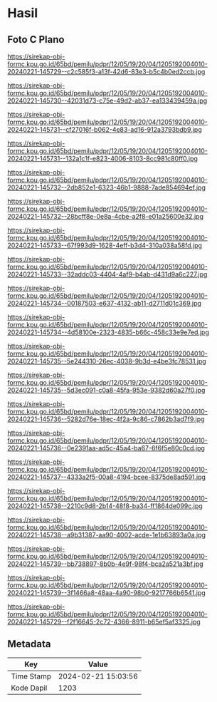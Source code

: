 # Hasil

## Foto C Plano

https://sirekap-obj-formc.kpu.go.id/65bd/pemilu/pdpr/12/05/19/20/04/1205192004010-20240221-145729--c2c585f3-a13f-42d6-83e3-b5c4b0ed2ccb.jpg

https://sirekap-obj-formc.kpu.go.id/65bd/pemilu/pdpr/12/05/19/20/04/1205192004010-20240221-145730--42031d73-c75e-49d2-ab37-ea133439459a.jpg

https://sirekap-obj-formc.kpu.go.id/65bd/pemilu/pdpr/12/05/19/20/04/1205192004010-20240221-145731--cf27016f-b062-4e83-ad16-912a3793bdb9.jpg

https://sirekap-obj-formc.kpu.go.id/65bd/pemilu/pdpr/12/05/19/20/04/1205192004010-20240221-145731--132a1c1f-e823-4006-8103-8cc981c80ff0.jpg

https://sirekap-obj-formc.kpu.go.id/65bd/pemilu/pdpr/12/05/19/20/04/1205192004010-20240221-145732--2db852e1-6323-46b1-9888-7ade854694ef.jpg

https://sirekap-obj-formc.kpu.go.id/65bd/pemilu/pdpr/12/05/19/20/04/1205192004010-20240221-145732--28bcff8e-0e8a-4cbe-a2f8-e01a25600e32.jpg

https://sirekap-obj-formc.kpu.go.id/65bd/pemilu/pdpr/12/05/19/20/04/1205192004010-20240221-145733--67f993d9-1628-4eff-b3d4-310a038a58fd.jpg

https://sirekap-obj-formc.kpu.go.id/65bd/pemilu/pdpr/12/05/19/20/04/1205192004010-20240221-145733--32addc03-4404-4af9-b4ab-d431d9a6c227.jpg

https://sirekap-obj-formc.kpu.go.id/65bd/pemilu/pdpr/12/05/19/20/04/1205192004010-20240221-145734--00187503-e637-4132-ab11-d2711d01c369.jpg

https://sirekap-obj-formc.kpu.go.id/65bd/pemilu/pdpr/12/05/19/20/04/1205192004010-20240221-145734--4d58100e-2323-4835-b66c-458c33e9e7ed.jpg

https://sirekap-obj-formc.kpu.go.id/65bd/pemilu/pdpr/12/05/19/20/04/1205192004010-20240221-145735--5e244310-26ec-4038-9b3d-e4be3fc78531.jpg

https://sirekap-obj-formc.kpu.go.id/65bd/pemilu/pdpr/12/05/19/20/04/1205192004010-20240221-145735--5d3ec091-c0a8-45fa-953e-9382d60a27f0.jpg

https://sirekap-obj-formc.kpu.go.id/65bd/pemilu/pdpr/12/05/19/20/04/1205192004010-20240221-145736--5282d76e-18ec-4f2a-9c86-c7862b3ad7f9.jpg

https://sirekap-obj-formc.kpu.go.id/65bd/pemilu/pdpr/12/05/19/20/04/1205192004010-20240221-145736--0e2391aa-ad5c-45a4-ba67-6f6f5e80c0cd.jpg

https://sirekap-obj-formc.kpu.go.id/65bd/pemilu/pdpr/12/05/19/20/04/1205192004010-20240221-145737--4333a2f5-00a8-4194-bcee-8375de8ad591.jpg

https://sirekap-obj-formc.kpu.go.id/65bd/pemilu/pdpr/12/05/19/20/04/1205192004010-20240221-145738--2210c9d8-2b14-48f8-ba34-ff1864de099c.jpg

https://sirekap-obj-formc.kpu.go.id/65bd/pemilu/pdpr/12/05/19/20/04/1205192004010-20240221-145738--a9b31387-aa90-4002-acde-1e1b63893a0a.jpg

https://sirekap-obj-formc.kpu.go.id/65bd/pemilu/pdpr/12/05/19/20/04/1205192004010-20240221-145739--bb738897-8b0b-4e9f-98f4-bca2a521a3bf.jpg

https://sirekap-obj-formc.kpu.go.id/65bd/pemilu/pdpr/12/05/19/20/04/1205192004010-20240221-145739--3f1466a8-48aa-4a90-98b0-9217766b6541.jpg

https://sirekap-obj-formc.kpu.go.id/65bd/pemilu/pdpr/12/05/19/20/04/1205192004010-20240221-145729--f2f16645-2c72-4366-8911-b65ef5af3325.jpg


## Metadata

| Key        | Value               |
| ---------- | ------------------- |
| Time Stamp | 2024-02-21 15:03:56 |
| Kode Dapil | 1203                |



